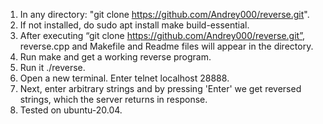 1. In any directory: "git clone https://github.com/Andrey000/reverse.git".
2. If not installed, do sudo apt install make build-essential.
3. After executing “git clone https://github.com/Andrey000/reverse.git”, reverse.cpp and Makefile and Readme files will appear in the directory.
4. Run make and get a working reverse program.
5. Run it ./reverse.
6. Open a new terminal. Enter telnet localhost 28888.
7. Next, enter arbitrary strings and by pressing 'Enter' we get reversed strings, which the server returns in response.
8. Tested on ubuntu-20.04.